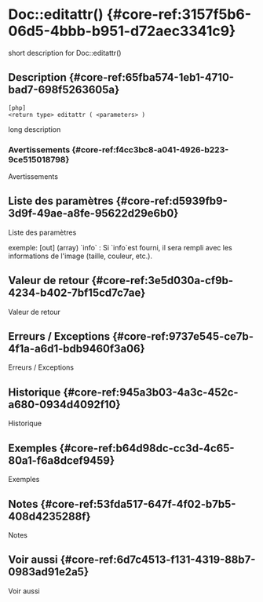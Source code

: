 # Doc::editattr() {#core-ref:3157f5b6-06d5-4bbb-b951-d72aec3341c9}

<div class="short-description">
<span class="fixme template">short description for Doc::editattr()</span>
</div>
<!--
<div class="applicability">
Obsolète depuis #.#.#
</div>
-->

## Description {#core-ref:65fba574-1eb1-4710-bad7-698f5263605a}

    [php]
    <return type> editattr ( <parameters> )

<span class="fixme template">long description</span>

### Avertissements {#core-ref:f4cc3bc8-a041-4926-b223-9ce515018798}

<span class="fixme template">Avertissements</span>

## Liste des paramètres {#core-ref:d5939fb9-3d9f-49ae-a8fe-95622d29e6b0}

<span class="fixme template">Liste des paramètres</span>

<div class="fixme template">
exemple:  
[out] (array) `info`
:   Si `info`est fourni, il sera rempli avec les informations de l'image (taille, couleur, etc.).
</div>

## Valeur de retour {#core-ref:3e5d030a-cf9b-4234-b402-7bf15cd7c7ae}

<span class="fixme template">Valeur de retour</span>

## Erreurs / Exceptions {#core-ref:9737e545-ce7b-4f1a-a6d1-bdb9460f3a06}

<span class="fixme template">Erreurs / Exceptions</span>

## Historique {#core-ref:945a3b03-4a3c-452c-a680-0934d4092f10}

<span class="fixme template">Historique</span>

## Exemples {#core-ref:b64d98dc-cc3d-4c65-80a1-f6a8dcef9459}

<span class="fixme template">Exemples</span>

## Notes {#core-ref:53fda517-647f-4f02-b7b5-408d4235288f}

<span class="fixme template">Notes</span>

## Voir aussi {#core-ref:6d7c4513-f131-4319-88b7-0983ad91e2a5}

<span class="fixme template">Voir aussi</span>
